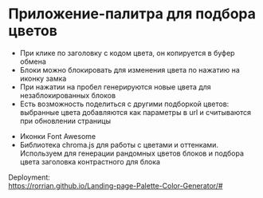 # Приложение-палитра для подбора цветов

* При клике по заголовку с кодом цвета, он копируется в буфер обмена
* Блоки можно блокировать для изменения цвета по нажатию на иконку замка
* При нажатии на пробел генерируются новые цвета для незаблокированных блоков
* Есть возможность поделиться с другими подборкой цвeтов: выбранные цвета добавляются как параметры в url и считываются при обновлении страницы

- Иконки Font Awesome
- Библиотека chroma.js для работы с цветами и оттенками. Используем для генерации рандомных цветов блоков и подбора цвета заголовка контрастного для блока

Deployment:  
https://rorrian.github.io/Landing-page-Palette-Color-Generator/#
